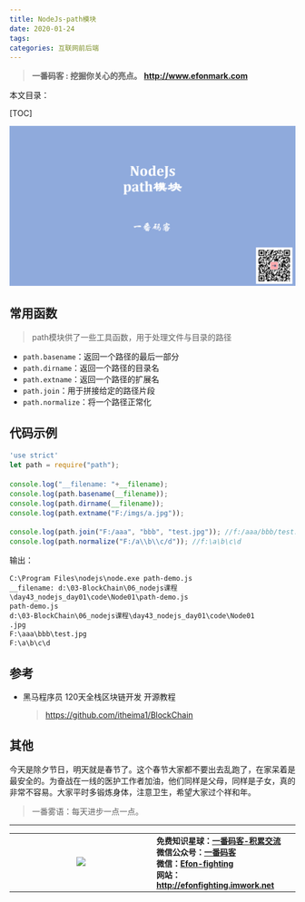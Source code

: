 ```yaml
---
title: NodeJs-path模块
date: 2020-01-24
tags: 
categories: 互联网前后端
---
```


> **一番码客 : 挖掘你关心的亮点。**
> **http://www.efonmark.com**

本文目录：

[TOC]

![image-20200124085318630](2020-01-24-NodeJs-path模块/image-20200124085318630.png)

<!--more-->

## 常用函数

> path模块供了一些工具函数，用于处理文件与目录的路径

- `path.basename`：返回一个路径的最后一部分
- `path.dirname`：返回一个路径的目录名
- `path.extname`：返回一个路径的扩展名
- `path.join`：用于拼接给定的路径片段
- `path.normalize`：将一个路径正常化

## 代码示例

```js
'use strict'
let path = require("path");

console.log("__filename: "+__filename);
console.log(path.basename(__filename));
console.log(path.dirname(__filename));
console.log(path.extname("F:/imgs/a.jpg"));

console.log(path.join("F:/aaa", "bbb", "test.jpg")); //f:/aaa/bbb/test.jpg
console.log(path.normalize("F:/a\\b\\c/d")); //f:\a\b\c\d
```

输出：

```
C:\Program Files\nodejs\node.exe path-demo.js 
__filename: d:\03-BlockChain\06_nodejs课程\day43_nodejs_day01\code\Node01\path-demo.js
path-demo.js
d:\03-BlockChain\06_nodejs课程\day43_nodejs_day01\code\Node01
.jpg
F:\aaa\bbb\test.jpg
F:\a\b\c\d
```



## 参考

* 黑马程序员 120天全栈区块链开发 开源教程

    > https://github.com/itheima1/BlockChain

## 其他
今天是除夕节日，明天就是春节了。这个春节大家都不要出去乱跑了，在家呆着是最安全的。为奋战在一线的医护工作者加油，他们同样是父母，同样是子女，真的非常不容易。大家平时多锻炼身体，注意卫生，希望大家过个祥和年。

> 一番雾语：每天进步一点一点。

-------
<table>
<tr>
<td ><center><img src="http://efonfighting.imwork.net/efonmark-blog/readme/guanzhu_1.jpg" width=40%></center></td>
<td width="50%" align=left><b>
    免费知识星球：<a href="http://efonfighting.imwork.net/efonmark-blog/%E7%AE%80%E4%BB%8B/zhishixingqiu1.png">一番码客-积累交流</a><br>
    微信公众号：<a href="http://efonfighting.imwork.net/efonmark-blog/%E7%AE%80%E4%BB%8B/guanzhu_1.jpg">一番码客</a><br>
    微信：<a href="http://efonfighting.imwork.net/efonmark-blog/%E7%AE%80%E4%BB%8B/weixin.jpg">Efon-fighting</a><br>
    网站：<a href="http://efonfighting.imwork.net">http://efonfighting.imwork.net</a><br></b></td>
</tr>
</table>